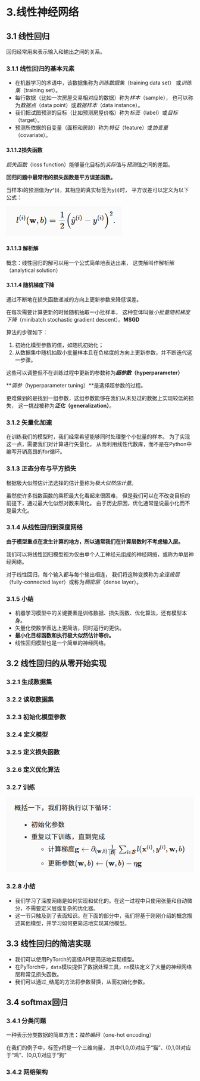 # 3.线性神经网络

## 3.1 线性回归

回归经常用来表示输入和输出之间的关系。

### 3.1.1 线性回归的基本元素

+ 在机器学习的术语中，该数据集称为*训练数据集*（training data set） 或*训练集*（training set）。 
+ 每行数据（比如一次房屋交易相对应的数据）称为*样本*（sample）， 也可以称为*数据点*（data point）或*数据样本*（data instance）。 
+ 我们把试图预测的目标（比如预测房屋价格）称为*标签*（label）或*目标*（target）。
+  预测所依据的自变量（面积和房龄）称为*特征*（feature）或*协变量*（covariate）。

#### 3.1.1.2损失函数

*损失函数*（loss function）能够量化目标的*实际*值与*预测*值之间的差距。

**回归问题中最常用的损失函数是平方误差函数。**

当样本i的预测值为y^(i)，其相应的真实标签为y(i)时， 平方误差可以定义为以下公式：

![image-20250429164631447](./assets/image-20250429164631447.png)

#### 3.1.1.3 解析解

概念：线性回归的解可以用一个公式简单地表达出来， 这类解叫作解析解（analytical solution）

#### 3.1.1.4 随机梯度下降

通过不断地在损失函数递减的方向上更新参数来降低误差。

在每次需要计算更新的时候随机抽取一小批样本， 这种变体叫做*小批量随机梯度下降*（minibatch stochastic gradient descent）。**MSGD**

算法的步骤如下： 

1. 初始化模型参数的值，如随机初始化； 
2. 从数据集中随机抽取小批量样本且在负梯度的方向上更新参数，并不断迭代这一步骤。 

这些可以调整但不在训练过程中更新的参数称为***超参数*（hyperparameter）**

 ***调参*（hyperparameter tuning）**是选择超参数的过程。

更难做到的是找到一组参数，这组参数能够在我们从未见过的数据上实现较低的损失， 这一挑战被称为***泛化*（generalization）**。

### 3.1.2 矢量化加速

在训练我们的模型时，我们经常希望能够同时处理整个小批量的样本。 为了实现这一点，需要我们对计算进行矢量化， 从而利用线性代数库，而不是在Python中编写开销高昂的for循环。

### 3.1.3 正态分布与平方损失

根据极大似然估计法选择的估计量称为*极大似然估计量*。

 虽然使许多指数函数的乘积最大化看起来很困难， 但是我们可以在不改变目标的前提下，通过最大化似然对数来简化。 由于历史原因，优化通常是说最小化而不是最大化。

### 3.1.4 从线性回归到深度网络

 **由于模型重点在发生计算的地方，所以通常我们在计算层数时不考虑输入层。** 

我们可以将线性回归模型视为仅由单个人工神经元组成的神经网络，或称为单层神经网络。

对于线性回归，每个输入都与每个输出相连， 我们将这种变换称为*全连接层*（fully-connected layer）或称为*稠密层*（dense layer）。

### 3.1.5 小结

- 机器学习模型中的关键要素是训练数据、损失函数、优化算法，还有模型本身。
- 矢量化使数学表达上更简洁，同时运行的更快。
- **最小化目标函数和执行极大似然估计等价。**
- 线性回归模型也是一个简单的神经网络。

## 3.2 线性回归的从零开始实现

### 3.2.1 生成数据集

### 3.2.2 读取数据集

### 3.2.3 初始化模型参数

### 3.2.4 定义模型

### 3.2.5 定义损失函数

### 3.2.6 定义优化算法

### 3.2.7 训练

![image-20250429172200927](./assets/image-20250429172200927.png)

### 3.2.8 小结

- 我们学习了深度网络是如何实现和优化的。在这一过程中只使用张量和自动微分，不需要定义层或复杂的优化器。
- 这一节只触及到了表面知识。在下面的部分中，我们将基于刚刚介绍的概念描述其他模型，并学习如何更简洁地实现其他模型。

## 3.3 线性回归的简洁实现

- 我们可以使用PyTorch的高级API更简洁地实现模型。
- 在PyTorch中，`data`模块提供了数据处理工具，`nn`模块定义了大量的神经网络层和常见损失函数。
- 我们可以通过`_`结尾的方法将参数替换，从而初始化参数。

## 3.4 softmax回归

### 3.4.1 分类问题

一种表示分类数据的简单方法：*独热编码*（one-hot encoding）

在我们的例子中，标签y将是一个三维向量， 其中(1,0,0)对应于“猫”、(0,1,0)对应于“鸡”、(0,0,1)对应于“狗”

### 3.4.2 网络架构



